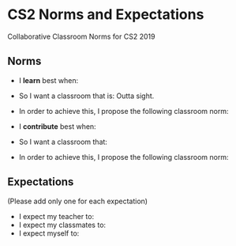 # CS2 Norms and Expectations
Collaborative Classroom Norms for CS2 2019

## Norms

- I **learn** best when: 
- So I want a classroom that is: Outta sight.
- In order to achieve this, I propose the following classroom norm: 

- I **contribute** best when: 
- So I want a classroom that: 
- In order to achieve this, I propose the following classroom norm: 

## Expectations

(Please add only one for each expectation)
- I expect my teacher to:
- I expect my classmates to:
- I expect myself to:

